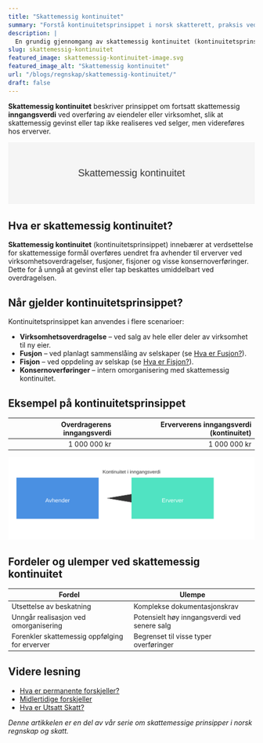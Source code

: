 ```yaml
---
title: "Skattemessig kontinuitet"
summary: "Forstå kontinuitetsprinsippet i norsk skatterett, praksis ved virksomhetsoverdragelser, utsatt skatt, eksempler og tabeller."
description: |
  En grundig gjennomgang av skattemessig kontinuitet (kontinuitetsprinsippet) ved overtagelse av eiendeler og virksomhet i norsk skatterett.
slug: skattemessig-kontinuitet
featured_image: skattemessig-kontinuitet-image.svg
featured_image_alt: "Skattemessig kontinuitet"
url: "/blogs/regnskap/skattemessig-kontinuitet/"
draft: false
---
```


**Skattemessig kontinuitet** beskriver prinsippet om fortsatt skattemessig **inngangsverdi** ved overføring av eiendeler eller virksomhet, slik at skattemessig gevinst eller tap ikke realiseres ved selger, men videreføres hos erverver.

![Skattemessig kontinuitet](skattemessig-kontinuitet-image.svg)

## Hva er skattemessig kontinuitet?

**Skattemessig kontinuitet** (kontinuitetsprinsippet) innebærer at verdsettelse for skattemessige formål overføres uendret fra avhender til erverver ved virksomhetsoverdragelser, fusjoner, fisjoner og visse konsernoverføringer. Dette for å unngå at gevinst eller tap beskattes umiddelbart ved overdragelsen.

## Når gjelder kontinuitetsprinsippet?

Kontinuitetsprinsippet kan anvendes i flere scenarioer:

* **Virksomhetsoverdragelse** – ved salg av hele eller deler av virksomhet til ny eier.
* **Fusjon** – ved planlagt sammenslåing av selskaper (se [Hva er Fusjon?](/blogs/regnskap/fusjon "Hva er Fusjon? En komplett guide til fusjon i norsk regnskap")).
* **Fisjon** – ved oppdeling av selskap (se [Hva er Fisjon?](/blogs/regnskap/hva-er-fisjon "Hva er Fisjon? Guide til Fisjon i Norsk Regnskap")).
* **Konsernoverføringer** – intern omorganisering med skattemessig kontinuitet.

## Eksempel på kontinuitetsprinsippet

| Overdragerens inngangsverdi | Erververens inngangsverdi (kontinuitet) |
|----------------------------:|----------------------------------------:|
| 1 000 000 kr               | 1 000 000 kr                             |

![Kontinuitetsprinsippet Diagram](kontinuitet-diagram.svg)

## Fordeler og ulemper ved skattemessig kontinuitet

| **Fordel**                                      | **Ulempe**                                                         |
|-------------------------------------------------|--------------------------------------------------------------------|
| Utsettelse av beskatning                        | Komplekse dokumentasjonskrav                                        |
| Unngår realisasjon ved omorganisering           | Potensielt høy inngangsverdi ved senere salg                        |
| Forenkler skattemessig oppfølging for erverver  | Begrenset til visse typer overføringer                              |

## Videre lesning

* [Hva er permanente forskjeller?](/blogs/regnskap/permanente-forskjeller "Permanente forskjeller i regnskap og skatt")
* [Midlertidige forskjeller](/blogs/regnskap/midlertidige-forskjeller "Midlertidige forskjeller i regnskap og skatt")
* [Hva er Utsatt Skatt?](/blogs/regnskap/hva-er-utsatt-skatt "Hva er Utsatt Skatt? Beregning og Regnskapsføring")

_Denne artikkelen er en del av vår serie om skattemessige prinsipper i norsk regnskap og skatt._

